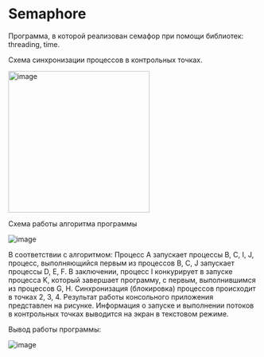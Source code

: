 # Semaphore
Программа, в которой реализован семафор при помощи библиотек: threading, time.

Схема синхронизации процессов в контрольных точках.

<img width="284" alt="image" src="https://github.com/Sasha300578/Semaphore/assets/113348429/a6a69c66-b16b-4974-be51-94fe3274f986">

Схема работы алгоритма программы

![image](https://github.com/Sasha300578/Semaphore/assets/113348429/202a579d-a4b9-437a-8b5c-c15e3147a2cc)

В соответствии с алгоритмом: Процесс А запускает процессы B, C, I, J, процесс, выполняющийся первым из процессов B, C, J запускает процессы D, E, F. В заключении, процесс I конкурирует в запуске процесса K, который завершает программу, с первым, выполнившимся из процессов G, H. Синхронизация (блокировка) процессов происходит в точках 2, 3, 4.
Результат работы консольного приложения представлен на рисунке. Информация о запуске и выполнении потоков в контрольных точках выводится на экран в текстовом режиме.

Вывод работы программы:

![image](https://github.com/Sasha300578/Semaphore/assets/113348429/2df67335-44d0-4a7d-8cd1-ea028320d5d5)
